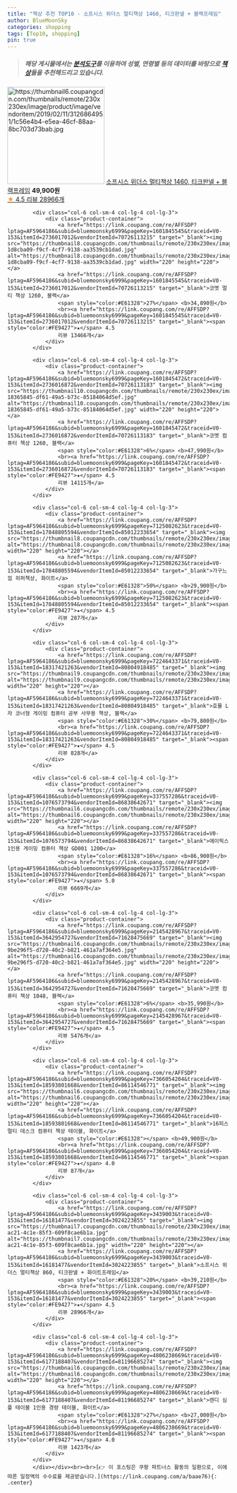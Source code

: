 ```yaml
---
title: "책상 추천 TOP10 - 소프시스 위더스 멀티책상 1460, 티크판넬 + 블랙프레임"
author: BlueMoonSky
categories: shopping
tags: [Top10, shopping]
pin: true
---
```


> ##### 해당 게시물에서는 [**분석도구**](https://itemscout.io/)를 이용하여 **성별**, **연령별** 등의 데이터를 바탕으로 [**책상**](https://link.coupang.com/a/baae76)들을 추천해드리고 있습니다.
<div class="container"><div class="row">
            <div class="col-6 col-sm-4 col-lg-4 col-lg-3">
                <div class="product-container">
                    <a href="https://link.coupang.com/re/AFFSDP?lptag=AF5964186&subid=bluemoonsky6999&pageKey=3439003&traceid=V0-153&itemId=75877704&vendorItemId=3126864951" target="_blank"><img src="https://thumbnail6.coupangcdn.com/thumbnails/remote/230x230ex/image/product/image/vendoritem/2019/02/11/3126864951/1c56e4b4-e5ea-46cf-88aa-8bc703d73bab.jpg" alt="https://thumbnail6.coupangcdn.com/thumbnails/remote/230x230ex/image/product/image/vendoritem/2019/02/11/3126864951/1c56e4b4-e5ea-46cf-88aa-8bc703d73bab.jpg" width="220" height="220"></a>
                    <a href="https://link.coupang.com/re/AFFSDP?lptag=AF5964186&subid=bluemoonsky6999&pageKey=3439003&traceid=V0-153&itemId=75877704&vendorItemId=3126864951" target="_blank">소프시스 위더스 멀티책상 1460, 티크판넬 + 블랙프레임</a>
                    <span style="color:#E61328"></span> <b>49,900원</b>
                    <br><a href="https://link.coupang.com/re/AFFSDP?lptag=AF5964186&subid=bluemoonsky6999&pageKey=3439003&traceid=V0-153&itemId=75877704&vendorItemId=3126864951" target="_blank"><span style="color:#FE9427">★</span> 4.5
                    리뷰 28966개</a>
                </div>
            </div>
            
            <div class="col-6 col-sm-4 col-lg-4 col-lg-3">
                <div class="product-container">
                    <a href="https://link.coupang.com/re/AFFSDP?lptag=AF5964186&subid=bluemoonsky6999&pageKey=1601845545&traceid=V0-153&itemId=2736017012&vendorItemId=70726113215" target="_blank"><img src="https://thumbnail8.coupangcdn.com/thumbnails/remote/230x230ex/image/retail/images/7647719324610644-1d8cba09-f9cf-4cf7-9138-aa3539cb1dad.jpg" alt="https://thumbnail8.coupangcdn.com/thumbnails/remote/230x230ex/image/retail/images/7647719324610644-1d8cba09-f9cf-4cf7-9138-aa3539cb1dad.jpg" width="220" height="220"></a>
                    <a href="https://link.coupang.com/re/AFFSDP?lptag=AF5964186&subid=bluemoonsky6999&pageKey=1601845545&traceid=V0-153&itemId=2736017012&vendorItemId=70726113215" target="_blank">코멧 멀티 책상 1260, 블랙</a>
                    <span style="color:#E61328">27%</span> <b>34,890원</b>
                    <br><a href="https://link.coupang.com/re/AFFSDP?lptag=AF5964186&subid=bluemoonsky6999&pageKey=1601845545&traceid=V0-153&itemId=2736017012&vendorItemId=70726113215" target="_blank"><span style="color:#FE9427">★</span> 4.5
                    리뷰 13466개</a>
                </div>
            </div>
            
            <div class="col-6 col-sm-4 col-lg-4 col-lg-3">
                <div class="product-container">
                    <a href="https://link.coupang.com/re/AFFSDP?lptag=AF5964186&subid=bluemoonsky6999&pageKey=1601845472&traceid=V0-153&itemId=2736016872&vendorItemId=70726113183" target="_blank"><img src="https://thumbnail10.coupangcdn.com/thumbnails/remote/230x230ex/image/retail/images/1044836413282529-18365845-df61-49a5-b73c-85184064d5ef.jpg" alt="https://thumbnail10.coupangcdn.com/thumbnails/remote/230x230ex/image/retail/images/1044836413282529-18365845-df61-49a5-b73c-85184064d5ef.jpg" width="220" height="220"></a>
                    <a href="https://link.coupang.com/re/AFFSDP?lptag=AF5964186&subid=bluemoonsky6999&pageKey=1601845472&traceid=V0-153&itemId=2736016872&vendorItemId=70726113183" target="_blank">코멧 컴퓨터 책상 1260, 블랙</a>
                    <span style="color:#E61328">6%</span> <b>47,990원</b>
                    <br><a href="https://link.coupang.com/re/AFFSDP?lptag=AF5964186&subid=bluemoonsky6999&pageKey=1601845472&traceid=V0-153&itemId=2736016872&vendorItemId=70726113183" target="_blank"><span style="color:#FE9427">★</span> 4.5
                    리뷰 14115개</a>
                </div>
            </div>
            
            <div class="col-6 col-sm-4 col-lg-4 col-lg-3">
                <div class="product-container">
                    <a href="https://link.coupang.com/re/AFFSDP?lptag=AF5964186&subid=bluemoonsky6999&pageKey=7125082623&traceid=V0-153&itemId=17848805594&vendorItemId=85012233654" target="_blank"><img src="https://thumbnail8.coupangcdn.com/thumbnails/remote/230x230ex/image/rs_quotation_api/khegvdjc/f978501f2cc44113b28d1cedf16a6443.jpg" alt="https://thumbnail8.coupangcdn.com/thumbnails/remote/230x230ex/image/rs_quotation_api/khegvdjc/f978501f2cc44113b28d1cedf16a6443.jpg" width="220" height="220"></a>
                    <a href="https://link.coupang.com/re/AFFSDP?lptag=AF5964186&subid=bluemoonsky6999&pageKey=7125082623&traceid=V0-153&itemId=17848805594&vendorItemId=85012233654" target="_blank">가구느낌 히퍼책상, 화이트</a>
                    <span style="color:#E61328">50%</span> <b>29,900원</b>
                    <br><a href="https://link.coupang.com/re/AFFSDP?lptag=AF5964186&subid=bluemoonsky6999&pageKey=7125082623&traceid=V0-153&itemId=17848805594&vendorItemId=85012233654" target="_blank"><span style="color:#FE9427">★</span> 4.5
                    리뷰 287개</a>
                </div>
            </div>
            
            <div class="col-6 col-sm-4 col-lg-4 col-lg-3">
                <div class="product-container">
                    <a href="https://link.coupang.com/re/AFFSDP?lptag=AF5964186&subid=bluemoonsky6999&pageKey=7224643371&traceid=V0-153&itemId=18317421263&vendorItemId=80804918485" target="_blank"><img src="https://thumbnail9.coupangcdn.com/thumbnails/remote/230x230ex/image/vendor_inventory/5697/59261525bcdfd717589b717c80f7f36202323b3d01ccbee19ea2ef3d390f.jpeg" alt="https://thumbnail9.coupangcdn.com/thumbnails/remote/230x230ex/image/vendor_inventory/5697/59261525bcdfd717589b717c80f7f36202323b3d01ccbee19ea2ef3d390f.jpeg" width="220" height="220"></a>
                    <a href="https://link.coupang.com/re/AFFSDP?lptag=AF5964186&subid=bluemoonsky6999&pageKey=7224643371&traceid=V0-153&itemId=18317421263&vendorItemId=80804918485" target="_blank">호몰 L자 코너형 게이밍 컴퓨터 공부 사무용 책상, 블랙</a>
                    <span style="color:#E61328">30%</span> <b>79,800원</b>
                    <br><a href="https://link.coupang.com/re/AFFSDP?lptag=AF5964186&subid=bluemoonsky6999&pageKey=7224643371&traceid=V0-153&itemId=18317421263&vendorItemId=80804918485" target="_blank"><span style="color:#FE9427">★</span> 4.5
                    리뷰 828개</a>
                </div>
            </div>
            
            <div class="col-6 col-sm-4 col-lg-4 col-lg-3">
                <div class="product-container">
                    <a href="https://link.coupang.com/re/AFFSDP?lptag=AF5964186&subid=bluemoonsky6999&pageKey=337557286&traceid=V0-153&itemId=1076573794&vendorItemId=86838642671" target="_blank"><img src="https://thumbnail6.coupangcdn.com/thumbnails/remote/230x230ex/image/vendor_inventory/d4de/4d78364490f987e30cb47515185d713e65afdacff0d3709e5e72a906a93c.jpg" alt="https://thumbnail6.coupangcdn.com/thumbnails/remote/230x230ex/image/vendor_inventory/d4de/4d78364490f987e30cb47515185d713e65afdacff0d3709e5e72a906a93c.jpg" width="220" height="220"></a>
                    <a href="https://link.coupang.com/re/AFFSDP?lptag=AF5964186&subid=bluemoonsky6999&pageKey=337557286&traceid=V0-153&itemId=1076573794&vendorItemId=86838642671" target="_blank">에이픽스 1인용 게이밍 컴퓨터 책상 GD001 1200</a>
                    <span style="color:#E61328">16%</span> <b>86,900원</b>
                    <br><a href="https://link.coupang.com/re/AFFSDP?lptag=AF5964186&subid=bluemoonsky6999&pageKey=337557286&traceid=V0-153&itemId=1076573794&vendorItemId=86838642671" target="_blank"><span style="color:#FE9427">★</span> 5.0
                    리뷰 6669개</a>
                </div>
            </div>
            
            <div class="col-6 col-sm-4 col-lg-4 col-lg-3">
                <div class="product-container">
                    <a href="https://link.coupang.com/re/AFFSDP?lptag=AF5964186&subid=bluemoonsky6999&pageKey=2145428967&traceid=V0-153&itemId=3642954727&vendorItemId=71628475669" target="_blank"><img src="https://thumbnail6.coupangcdn.com/thumbnails/remote/230x230ex/image/retail/images/167029466261830-9be296f5-d720-40c2-b821-461a7af364e5.jpg" alt="https://thumbnail6.coupangcdn.com/thumbnails/remote/230x230ex/image/retail/images/167029466261830-9be296f5-d720-40c2-b821-461a7af364e5.jpg" width="220" height="220"></a>
                    <a href="https://link.coupang.com/re/AFFSDP?lptag=AF5964186&subid=bluemoonsky6999&pageKey=2145428967&traceid=V0-153&itemId=3642954727&vendorItemId=71628475669" target="_blank">코멧 컴퓨터 책상 1048, 블랙</a>
                    <span style="color:#E61328">6%</span> <b>35,990원</b>
                    <br><a href="https://link.coupang.com/re/AFFSDP?lptag=AF5964186&subid=bluemoonsky6999&pageKey=2145428967&traceid=V0-153&itemId=3642954727&vendorItemId=71628475669" target="_blank"><span style="color:#FE9427">★</span> 4.5
                    리뷰 5476개</a>
                </div>
            </div>
            
            <div class="col-6 col-sm-4 col-lg-4 col-lg-3">
                <div class="product-container">
                    <a href="https://link.coupang.com/re/AFFSDP?lptag=AF5964186&subid=bluemoonsky6999&pageKey=7366054204&traceid=V0-153&itemId=18593801668&vendorItemId=86114546771" target="_blank"><img src="https://thumbnail6.coupangcdn.com/thumbnails/remote/230x230ex/image/rs_quotation_api/hx8b0cl8/20b81f8d32b9467e92538377ef4bc140.jpg" alt="https://thumbnail6.coupangcdn.com/thumbnails/remote/230x230ex/image/rs_quotation_api/hx8b0cl8/20b81f8d32b9467e92538377ef4bc140.jpg" width="220" height="220"></a>
                    <a href="https://link.coupang.com/re/AFFSDP?lptag=AF5964186&subid=bluemoonsky6999&pageKey=7366054204&traceid=V0-153&itemId=18593801668&vendorItemId=86114546771" target="_blank">16피스 멀티 데스크 컴퓨터 책상 테이블, 화이트</a>
                    <span style="color:#E61328"></span> <b>49,900원</b>
                    <br><a href="https://link.coupang.com/re/AFFSDP?lptag=AF5964186&subid=bluemoonsky6999&pageKey=7366054204&traceid=V0-153&itemId=18593801668&vendorItemId=86114546771" target="_blank"><span style="color:#FE9427">★</span> 4.0
                    리뷰 87개</a>
                </div>
            </div>
            
            <div class="col-6 col-sm-4 col-lg-4 col-lg-3">
                <div class="product-container">
                    <a href="https://link.coupang.com/re/AFFSDP?lptag=AF5964186&subid=bluemoonsky6999&pageKey=3439003&traceid=V0-153&itemId=16181477&vendorItemId=3024223855" target="_blank"><img src="https://thumbnail7.coupangcdn.com/thumbnails/remote/230x230ex/image/product/image/vendoritem/2019/02/11/3024223855/dfb92dca-ac21-4c1e-85f3-609f8cae6b1a.jpg" alt="https://thumbnail7.coupangcdn.com/thumbnails/remote/230x230ex/image/product/image/vendoritem/2019/02/11/3024223855/dfb92dca-ac21-4c1e-85f3-609f8cae6b1a.jpg" width="220" height="220"></a>
                    <a href="https://link.coupang.com/re/AFFSDP?lptag=AF5964186&subid=bluemoonsky6999&pageKey=3439003&traceid=V0-153&itemId=16181477&vendorItemId=3024223855" target="_blank">소프시스 위더스 멀티책상 860, 티크판넬 + 화이트프레임</a>
                    <span style="color:#E61328">20%</span> <b>39,210원</b>
                    <br><a href="https://link.coupang.com/re/AFFSDP?lptag=AF5964186&subid=bluemoonsky6999&pageKey=3439003&traceid=V0-153&itemId=16181477&vendorItemId=3024223855" target="_blank"><span style="color:#FE9427">★</span> 4.5
                    리뷰 28966개</a>
                </div>
            </div>
            
            <div class="col-6 col-sm-4 col-lg-4 col-lg-3">
                <div class="product-container">
                    <a href="https://link.coupang.com/re/AFFSDP?lptag=AF5964186&subid=bluemoonsky6999&pageKey=4806238669&traceid=V0-153&itemId=6177188407&vendorItemId=81196685274" target="_blank"><img src="https://thumbnail6.coupangcdn.com/thumbnails/remote/230x230ex/image/vendor_inventory/da46/9e49b537b5d65743e2a47be6a19e437a8dea774cc4bb2bafe0620afc01ca.jpg" alt="https://thumbnail6.coupangcdn.com/thumbnails/remote/230x230ex/image/vendor_inventory/da46/9e49b537b5d65743e2a47be6a19e437a8dea774cc4bb2bafe0620afc01ca.jpg" width="220" height="220"></a>
                    <a href="https://link.coupang.com/re/AFFSDP?lptag=AF5964186&subid=bluemoonsky6999&pageKey=4806238669&traceid=V0-153&itemId=6177188407&vendorItemId=81196685274" target="_blank">렌디 심플 테이블 1인용 경량 테이블, 화이트</a>
                    <span style="color:#E61328">27%</span> <b>27,000원</b>
                    <br><a href="https://link.coupang.com/re/AFFSDP?lptag=AF5964186&subid=bluemoonsky6999&pageKey=4806238669&traceid=V0-153&itemId=6177188407&vendorItemId=81196685274" target="_blank"><span style="color:#FE9427">★</span> 4.0
                    리뷰 1423개</a>
                </div>
            </div>
            </div></div><br><br>[👉 이 포스팅은 쿠팡 파트너스 활동의 일환으로, 이에 따른 일정액의 수수료를 제공받습니다.](https://link.coupang.com/a/baae76){: .center}